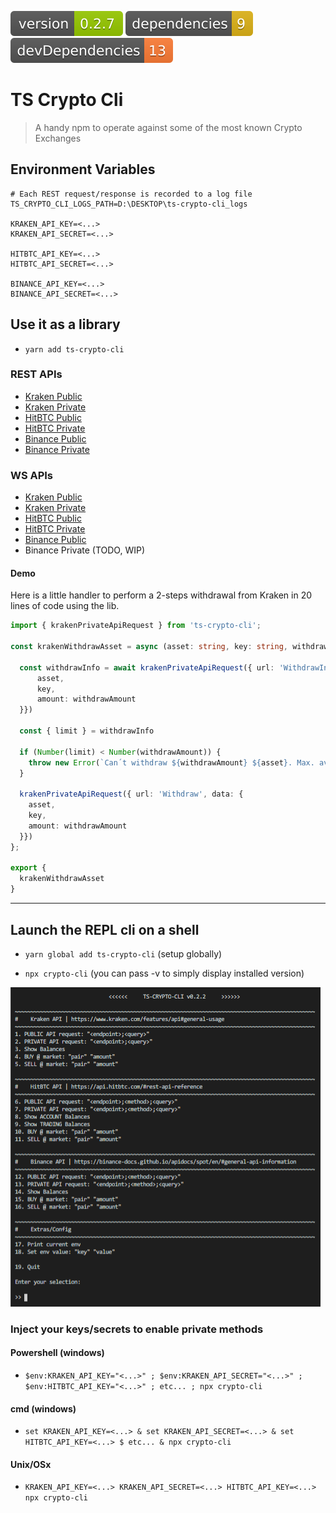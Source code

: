 <img src=".ci_badges/npm-version-badge.svg" /> <img src=".ci_badges/npm-dependencies-badge.svg" /> <img src=".ci_badges/npm-devdependencies-badge.svg" />

# TS Crypto Cli

> A handy npm to operate against some of the most known Crypto Exchanges

## Environment Variables

```
# Each REST request/response is recorded to a log file
TS_CRYPTO_CLI_LOGS_PATH=D:\DESKTOP\ts-crypto-cli_logs

KRAKEN_API_KEY=<...>
KRAKEN_API_SECRET=<...>

HITBTC_API_KEY=<...>
HITBTC_API_SECRET=<...>

BINANCE_API_KEY=<...>
BINANCE_API_SECRET=<...>
```

## Use it as a library

- `yarn add ts-crypto-cli`

### REST APIs

- [Kraken Public](https://yeikiu.github.io/ts-crypto-cli/modules/_kraken_public_api_request_.html)
- [Kraken Private](https://yeikiu.github.io/ts-crypto-cli/modules/_kraken_private_api_request_.html)
- [HitBTC Public](https://yeikiu.github.io/ts-crypto-cli/modules/_hitbtc_public_api_request_.html)
- [HitBTC Private](https://yeikiu.github.io/ts-crypto-cli/modules/_hitbtc_private_api_request_.html)
- [Binance Public](https://yeikiu.github.io/ts-crypto-cli/modules/_binance_public_api_request_.html)
- [Binance Private](https://yeikiu.github.io/ts-crypto-cli/modules/_binance_private_api_request_.html)

### WS APIs

- [Kraken Public](https://yeikiu.github.io/ts-crypto-cli/modules/_kraken_public_ws_handler_.html)
- [Kraken Private](https://yeikiu.github.io/ts-crypto-cli/modules/_kraken_private_ws_handler_.html)
- [HitBTC Public](https://yeikiu.github.io/ts-crypto-cli/modules/_hitbtc_public_ws_handler_.html)
- [HitBTC Private](https://yeikiu.github.io/ts-crypto-cli/modules/_hitbtc_private_ws_handler_.html)
- [Binance Public](https://yeikiu.github.io/ts-crypto-cli/modules/_binance_public_ws_handler_.html)
- Binance Private (TODO, WIP)

#### Demo

Here is a little handler to perform a 2-steps withdrawal from Kraken in 20 lines of code using the lib.

```typescript
import { krakenPrivateApiRequest } from 'ts-crypto-cli';

const krakenWithdrawAsset = async (asset: string, key: string, withdrawAmount: number): Promise<void> => {

  const withdrawInfo = await krakenPrivateApiRequest({ url: 'WithdrawInfo', data: {
      asset,
      key,
      amount: withdrawAmount
  }})

  const { limit } = withdrawInfo

  if (Number(limit) < Number(withdrawAmount)) {
    throw new Error(`Can´t withdraw ${withdrawAmount} ${asset}. Max. available ${limit}`)
  }

  krakenPrivateApiRequest({ url: 'Withdraw', data: {
    asset,
    key,
    amount: withdrawAmount
  }})
};

export {
  krakenWithdrawAsset
}
```

---

## Launch the REPL cli on a shell

- `yarn global add ts-crypto-cli` (setup globally)

- `npx crypto-cli` (you can pass -v to simply display installed version)

<img src=".github/menu_demo.png" />

### Inject your keys/secrets to enable private methods

#### Powershell (windows)

- `$env:KRAKEN_API_KEY="<...>" ; $env:KRAKEN_API_SECRET="<...>" ; $env:HITBTC_API_KEY="<...>" ; etc... ; npx crypto-cli`

#### cmd (windows)

- `set KRAKEN_API_KEY=<...> & set KRAKEN_API_SECRET=<...> & set HITBTC_API_KEY=<...> $ etc... & npx crypto-cli`

#### Unix/OSx

- `KRAKEN_API_KEY=<...> KRAKEN_API_SECRET=<...> HITBTC_API_KEY=<...> npx crypto-cli`
